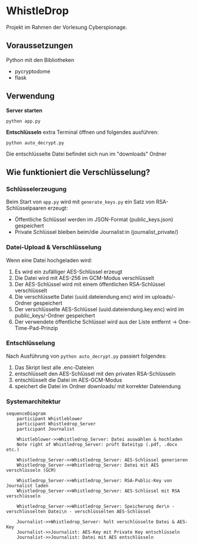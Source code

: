 # WhistleDrop

Projekt im Rahmen der Vorlesung Cyberspionage.

## Voraussetzungen
Python mit den Bibliotheken
- pycryptodome
- flask

## Verwendung
**Server starten**
```
python app.py
```

**Entschlüsseln**
extra Terminal öffnen und folgendes ausführen:
```
python auto_decrypt.py
```
Die entschlüsselte Datei befindet sich nun im "downloads" Ordner

## Wie funktioniert die Verschlüsselung?
### Schlüsselerzeugung
Beim Start von `app.py` wird mit `generate_keys.py` ein Satz von RSA-Schlüsselpaaren erzeugt:
- Öffentliche Schlüssel werden im JSON-Format (public_keys.json) gespeichert
- Private Schlüssel bleiben beim/die Journalist:in (journalist_private/)

### Datei-Upload & Verschlüsselung
Wenn eine Datei hochgeladen wird:
1. Es wird ein zufälliger AES-Schlüssel erzeugt
2. Die Datei wird mit AES-256 im GCM-Modus verschlüsselt
3. Der AES-Schlüssel wird mit einem öffentlichen RSA-Schlüssel verschlüsselt
4. Die verschlüsselte Datei (uuid.dateiendung.enc) wird im uploads/-Ordner gespeichert
5. Der verschlüsselte AES-Schlüssel (uuid.dateiendung.key.enc) wird im public_keys/-Ordner gespeichert
6. Der verwendete öffentliche Schlüssel wird aus der Liste entfernt → One-Time-Pad-Prinzip

### Entschlüsselung
Nach Ausführung von `python auto_decrypt.py` passiert folgendes:
1. Das Skript liest alle .enc-Dateien
2. entschlüsselt den AES-Schlüssel mit den privaten RSA-Schlüsseln
3. entschlüsselt die Datei im AES-GCM-Modus
4. speichert die Datei im Ordner downloads/ mit korrekter Dateiendung

### Systemarchitektur
```mermaid
sequenceDiagram
    participant Whistleblower
    participant Whistledrop_Server
    participant Journalist

    Whistleblower->>Whistledrop_Server: Datei auswählen & hochladen
    Note right of Whistledrop_Server: prüft Dateityp (.pdf, .docx etc.)

    Whistledrop_Server->>Whistledrop_Server: AES-Schlüssel generieren
    Whistledrop_Server->>Whistledrop_Server: Datei mit AES verschlüsseln (GCM)

    Whistledrop_Server->>Whistledrop_Server: RSA-Public-Key von Journalist laden
    Whistledrop_Server->>Whistledrop_Server: AES-Schlüssel mit RSA verschlüsseln

    Whistledrop_Server->>Whistledrop_Server: Speicherung der\n - verschlüsselten Datei\n - verschlüsselten AES-Schlüssel

    Journalist->>Whistledrop_Server: holt verschlüsselte Datei & AES-Key
    Journalist->>Journalist: AES-Key mit Private Key entschlüsseln
    Journalist->>Journalist: Datei mit AES entschlüsseln
```